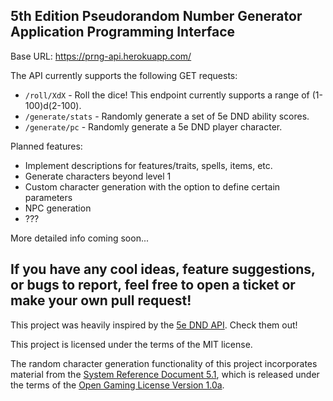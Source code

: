 ## 5th Edition Pseudorandom Number Generator Application Programming Interface

Base URL: https://prng-api.herokuapp.com/

The API currently supports the following GET requests:  
- `/roll/XdX` - Roll the dice! This endpoint currently supports a range of (1-100)d(2-100).
- `/generate/stats` - Randomly generate a set of 5e DND ability scores.
- `/generate/pc` - Randomly generate a 5e DND player character.

Planned features:
- Implement descriptions for features/traits, spells, items, etc.
- Generate characters beyond level 1
- Custom character generation with the option to define certain parameters
- NPC generation
- ???

More detailed info coming soon...

## If you have any cool ideas, feature suggestions, or bugs to report, feel free to open a ticket or make your own pull request!

This project was heavily inspired by the [5e DND API](https://www.dnd5eapi.co/). Check them out!

This project is licensed under the terms of the MIT license.

The random character generation functionality of this project incorporates material from the [System Reference Document 5.1](https://media.wizards.com/2016/downloads/DND/SRD-OGL_V5.1.pdf), which is released under the terms of the [Open Gaming License Version 1.0a](https://www.wizards.com/default.asp?x=d20/oglfaq/20040123f).
